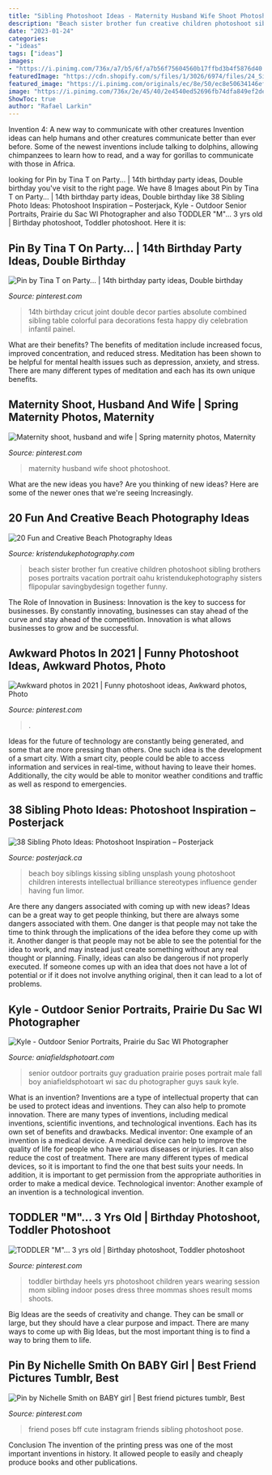 ```yaml
---
title: "Sibling Photoshoot Ideas - Maternity Husband Wife Shoot Photoshoot"
description: "Beach sister brother fun creative children photoshoot sibling brothers poses portraits vacation portrait oahu kristendukephotography sisters flipopular savingbydesign together funny"
date: "2023-01-24"
categories:
- "ideas"
tags: ["ideas"]
images:
- "https://i.pinimg.com/736x/a7/b5/6f/a7b56f75604560b17ffbd3b4f5876d40.jpg"
featuredImage: "https://cdn.shopify.com/s/files/1/3026/6974/files/24_Siblings_Having_Fun_on_Beach.jpg?v=1564506255"
featured_image: "https://i.pinimg.com/originals/ec/8e/50/ec8e50634146efc4a7f10a92de9ec341.jpg"
image: "https://i.pinimg.com/736x/2e/45/40/2e4540ed52696fb74dfa849ef2debfa8.jpg"
ShowToc: true
author: "Rafael Larkin"
---
```



Invention 4: A new way to communicate with other creatures
Invention ideas can help humans and other creatures communicate better than ever before. Some of the newest inventions include talking to dolphins, allowing chimpanzees to learn how to read, and a way for gorillas to communicate with those in Africa.

	

		
looking for Pin by Tina T on Party... | 14th birthday party ideas, Double birthday you've visit to the right page. We have 8 Images about Pin by Tina T on Party... | 14th birthday party ideas, Double birthday like 38 Sibling Photo Ideas: Photoshoot Inspiration – Posterjack, Kyle - Outdoor Senior Portraits, Prairie du Sac WI Photographer and also TODDLER &quot;M&quot;... 3 yrs old | Birthday photoshoot, Toddler photoshoot. Here it is:
		
    
## Pin By Tina T On Party... | 14th Birthday Party Ideas, Double Birthday

<img loading=lazy src="https://i.pinimg.com/originals/56/a3/b8/56a3b8a48dde7390fd59b7b362e7a487.jpg" onerror="this.onerror=null;this.src='https://tse3.mm.bing.net/th?id=OIP.h2usyWCJBqYSwC8cwBmE8gHaJ4&amp;pid=15.1';" alt="Pin by Tina T on Party... | 14th birthday party ideas, Double birthday">

_Source: pinterest.com_

>14th birthday cricut joint double decor parties absolute combined sibling table colorful para decorations festa happy diy celebration infantil painel. 

	

What are their benefits?
The benefits of meditation include increased focus, improved concentration, and reduced stress. Meditation has been shown to be helpful for mental health issues such as depression, anxiety, and stress. There are many different types of meditation and each has its own unique benefits.

    
## Maternity Shoot, Husband And Wife | Spring Maternity Photos, Maternity

<img loading=lazy src="https://i.pinimg.com/736x/37/49/39/3749399676fc3bd0e50c48cefa4a4dc2--maternity-shoots-maternity-pictures.jpg" onerror="this.onerror=null;this.src='https://tse4.mm.bing.net/th?id=OIP.B1V0pomAEDbUW9mVLKMImQHaLH&amp;pid=15.1';" alt="Maternity shoot, husband and wife | Spring maternity photos, Maternity">

_Source: pinterest.com_

>maternity husband wife shoot photoshoot. 

	

What are the new ideas you have?
Are you thinking of new ideas? Here are some of the newer ones that we're seeing Increasingly.

    
## 20 Fun And Creative Beach Photography Ideas

<img loading=lazy src="https://www.kristendukephotography.com/wp-content/uploads/2015/03/kids-on-the-beach-e1427816917308.jpg" onerror="this.onerror=null;this.src='https://tse4.mm.bing.net/th?id=OIP.Ke7u-XkTVDp-Oq8-fb4uZwHaLG&amp;pid=15.1';" alt="20 Fun and Creative Beach Photography Ideas">

_Source: kristendukephotography.com_

>beach sister brother fun creative children photoshoot sibling brothers poses portraits vacation portrait oahu kristendukephotography sisters flipopular savingbydesign together funny. 

	

The Role of Innovation in Business:
Innovation is the key to success for businesses. By constantly innovating, businesses can stay ahead of the curve and stay ahead of the competition. Innovation is what allows businesses to grow and be successful.

    
## Awkward Photos In 2021 | Funny Photoshoot Ideas, Awkward Photos, Photo

<img loading=lazy src="https://i.pinimg.com/736x/a7/b5/6f/a7b56f75604560b17ffbd3b4f5876d40.jpg" onerror="this.onerror=null;this.src='https://tse2.mm.bing.net/th?id=OIP.SO46tmK-O-5gnSRBfli4ewHaLF&amp;pid=15.1';" alt="Awkward photos in 2021 | Funny photoshoot ideas, Awkward photos, Photo">

_Source: pinterest.com_

>. 

	

Ideas for the future of technology are constantly being generated, and some that are more pressing than others. One such idea is the development of a smart city. With a smart city, people could be able to access information and services in real-time, without having to leave their homes. Additionally, the city would be able to monitor weather conditions and traffic as well as respond to emergencies.

    
## 38 Sibling Photo Ideas: Photoshoot Inspiration – Posterjack

<img loading=lazy src="https://cdn.shopify.com/s/files/1/3026/6974/files/24_Siblings_Having_Fun_on_Beach.jpg?v=1564506255" onerror="this.onerror=null;this.src='https://tse2.mm.bing.net/th?id=OIP.aBl5QEko_9H1A4K660YaJQHaLH&amp;pid=15.1';" alt="38 Sibling Photo Ideas: Photoshoot Inspiration – Posterjack">

_Source: posterjack.ca_

>beach boy siblings kissing sibling unsplash young photoshoot children interests intellectual brilliance stereotypes influence gender having fun limor. 

	

Are there any dangers associated with coming up with new ideas?
Ideas can be a great way to get people thinking, but there are always some dangers associated with them. One danger is that people may not take the time to think through the implications of the idea before they come up with it. Another danger is that people may not be able to see the potential for the idea to work, and may instead just create something without any real thought or planning. Finally, ideas can also be dangerous if not properly executed. If someone comes up with an idea that does not have a lot of potential or if it does not involve anything original, then it can lead to a lot of problems.

    
## Kyle - Outdoor Senior Portraits, Prairie Du Sac WI Photographer

<img loading=lazy src="http://aniafieldsphotoart.com/blog/wp-content/uploads/2011/10/Sauk_Prairie_senior_photos-1.jpg" onerror="this.onerror=null;this.src='https://tse4.mm.bing.net/th?id=OIP.vFatfc4UrwAYoC3ckQ1LUAHaFj&amp;pid=15.1';" alt="Kyle - Outdoor Senior Portraits, Prairie du Sac WI Photographer">

_Source: aniafieldsphotoart.com_

>senior outdoor portraits guy graduation prairie poses portrait male fall boy aniafieldsphotoart wi sac du photographer guys sauk kyle. 

	

What is an invention?
Inventions are a type of intellectual property that can be used to protect ideas and inventions. They can also help to promote innovation. There are many types of inventions, including medical inventions, scientific inventions, and technological inventions. Each has its own set of benefits and drawbacks.
Medical inventor: 
One example of an invention is a medical device. A medical device can help to improve the quality of life for people who have various diseases or injuries. It can also reduce the cost of treatment. 
There are many different types of medical devices, so it is important to find the one that best suits your needs. In addition, it is important to get permission from the appropriate authorities in order to make a medical device. 
Technological inventor: 
Another example of an invention is a technological invention.

    
## TODDLER &quot;M&quot;... 3 Yrs Old | Birthday Photoshoot, Toddler Photoshoot

<img loading=lazy src="https://i.pinimg.com/originals/ec/8e/50/ec8e50634146efc4a7f10a92de9ec341.jpg" onerror="this.onerror=null;this.src='https://tse3.mm.bing.net/th?id=OIP.Fdf8XnRfXJ6caEsRPC_KuQHaLJ&amp;pid=15.1';" alt="TODDLER &quot;M&quot;... 3 yrs old | Birthday photoshoot, Toddler photoshoot">

_Source: pinterest.com_

>toddler birthday heels yrs photoshoot children years wearing session mom sibling indoor poses dress three mommas shoes result moms shoots. 

	

Big Ideas are the seeds of creativity and change. They can be small or large, but they should have a clear purpose and impact. There are many ways to come up with Big Ideas, but the most important thing is to find a way to bring them to life.

    
## Pin By Nichelle Smith On BABY Girl | Best Friend Pictures Tumblr, Best

<img loading=lazy src="https://i.pinimg.com/736x/2e/45/40/2e4540ed52696fb74dfa849ef2debfa8.jpg" onerror="this.onerror=null;this.src='https://tse1.mm.bing.net/th?id=OIP.ElozKgomLUwVZH7H_HStnwHaIX&amp;pid=15.1';" alt="Pin by Nichelle Smith on BABY girl | Best friend pictures tumblr, Best">

_Source: pinterest.com_

>friend poses bff cute instagram friends sibling photoshoot pose. 

	

Conclusion
The invention of the printing press was one of the most important inventions in history. It allowed people to easily and cheaply produce books and other publications.


